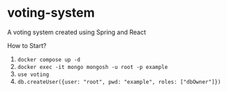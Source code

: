 # voting-system
A voting system created using Spring and React


How to Start?

1. `docker compose up -d`
2. `docker exec -it mongo mongosh -u root -p example`
3. `use voting`
4. `db.createUser({user: "root", pwd: "example", roles: ["dbOwner"]})`